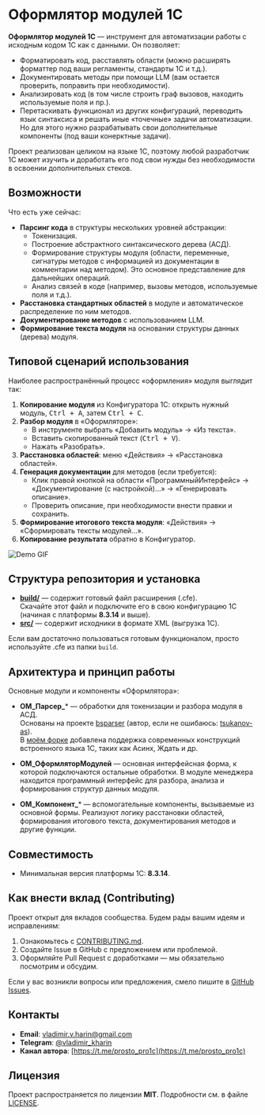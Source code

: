 ﻿# Оформлятор модулей 1С

**Оформлятор модулей 1С** — инструмент для автоматизации работы с исходным кодом 1С как с данными. Он позволяет:
- Форматировать код, расставлять области (можно расширять форматтер под ваши регламенты, стандарты 1С и т.д.).
- Документировать методы при помощи LLM (вам остается проверить, поправить при необходимости).
- Анализировать код (в том числе строить граф вызовов, находить используемые поля и пр.).
- Перетаскивать функционал из других конфигураций, переводить язык синтаксиса и решать иные «точечные» задачи автоматизации. Но для этого нужно разрабатывать свои дополнительные компоненты (под ваши конерктные задачи).

Проект реализован целиком на языке 1С, поэтому любой разработчик 1С может изучить и доработать его под свои нужды без необходимости в освоении дополнительных стеков.

## Возможности
Что есть уже сейчас:

- **Парсинг кода** в структуры нескольких уровней абстракции:
  - Токенизация.
  - Построение абстрактного синтаксического дерева (АСД).
  - Формирование структуры модуля (области, переменные, сигнатуры методов с информацией из документации в комментарии над методом). Это основное представление для дальнейших операций.
  - Анализ связей в коде (например, вызовы методов, используемые поля и т.д.).
- **Расстановка стандартных областей** в модуле и автоматическое распределение по ним методов.
- **Документирование методов** с использованием LLM.
- **Формирование текста модуля** на основании структуры данных (дерева) модуля.

## Типовой сценарий использования
Наиболее распространённый процесс «оформления» модуля выглядит так:

1. **Копирование модуля** из Конфигуратора 1С: открыть нужный модуль, <kbd>Ctrl + A</kbd>, затем <kbd>Ctrl + C</kbd>.
2. **Разбор модуля** в «Оформляторе»:
   - В инструменте выбрать «Добавить модуль» → «Из текста».
   - Вставить скопированный текст (<kbd>Ctrl + V</kbd>).
   - Нажать «Разобрать».
3. **Расстановка областей**: меню «Действия» → «Расстановка областей».
4. **Генерация документации** для методов (если требуется):
   - Клик правой кнопкой на области «ПрограммныйИнтерфейс» → «Документирование (с настройкой)...» → «Генерировать описание».
   - Проверить описание, при необходимости внести правки и сохранить.
5. **Формирование итогового текста модуля**: «Действия» → «Сформировать тексты модулей...».
6. **Копирование результата** обратно в Конфигуратор.

![Demo GIF](./images/demo.gif)

## Структура репозитория и установка
- **[build/](https://github.com/vladimir-kharin/1c_formatter/tree/main/build)** — содержит готовый файл расширения (.cfe).  
  Скачайте этот файл и подключите его в свою конфигурацию 1С (начиная с платформы **8.3.14** и выше).
- **[src/](https://github.com/vladimir-kharin/1c_formatter/tree/main/src)** — содержит исходники в формате XML (выгрузка 1С).

Если вам достаточно пользоваться готовым функционалом, просто используйте .cfe из папки `build`.

## Архитектура и принцип работы
Основные модули и компоненты «Оформлятора»:
- **ОМ_Парсер_*** — обработки для токенизации и разбора модуля в АСД.  
  Основаны на проекте [bsparser](https://github.com/lead-tools/bsparser) (автор, если не ошибаюсь: [tsukanov-as](https://github.com/tsukanov-as)).   
  В [моём форке](https://github.com/vladimir-kharin/bsparser) добавлена поддержка современных конструкций встроенного языка 1С, таких как Асинх, Ждать и др.

- **ОМ_ОформляторМодулей** — основная интерфейсная форма, к которой подключаются остальные обработки. В модуле менеджера находится программный интерфейс для разбора, анализа и формирования структур данных модуля.

- **ОМ_Компонент_*** — вспомогательные компоненты, вызываемые из основной формы. Реализуют логику расстановки областей, формирования итогового текста, документирования методов и другие функции.

## Совместимость
- Минимальная версия платформы 1С: **8.3.14**.

## Как внести вклад (Contributing)
Проект открыт для вкладов сообщества. Будем рады вашим идеям и исправлениям:
1. Ознакомьтесь с [CONTRIBUTING.md](CONTRIBUTING.md).
2. Создайте Issue в GitHub с предложением или проблемой.
3. Оформляйте Pull Request с доработками — мы обязательно посмотрим и обсудим.

Если у вас возникли вопросы или предложения, смело пишите в [GitHub Issues](../../issues).

## Контакты
- **Email**: [vladimir.v.harin@gmail.com](mailto:vladimir.v.harin@gmail.com)
- **Telegram**: [@vladimir_kharin](https://t.me/vladimir_kharin)
- **Канал автора**: [https://t.me/prosto_pro1c](https://t.me/prosto_pro1c)

## Лицензия
Проект распространяется по лицензии **MIT**. Подробности см. в файле [LICENSE](LICENSE).
